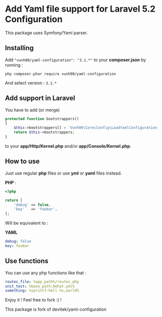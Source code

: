 # Add Yaml file support for Laravel 5.2 Configuration

This package uses Symfony/Yaml parser.

## Installing

Add ```"vunh00/yaml-configuration": "3.1.*"``` to your **composer.json** by running :

```
php composer.phar require vunh00/yaml-configuration
```

And select version : ```3.1.*```

## Add support in Laravel

You have to add (or merge)

```php
protected function bootstrappers()
{
    $this->bootstrappers[] = 'Vunh00\Core\Config\LoadYamlConfiguration';
    return $this->bootstrappers;
}
```

to your **app/Http/Kernel.php** and/or **app/Console/Kernel.php**.

## How to use

Just use regular **php** files or use **yml** or **yaml** files instead.

**PHP** :

```php
<?php

return [
    'debug' => false,
    'key'   => 'foobar',
];
```

Will be equivalent to :

**YAML**

```yaml
debug: false
key: foobar
```

## Use functions

You can use any php functions like that :

```yaml
routes_file: %app_path%/routes.php
unit_test: %base_path:behat.yml%
something: %sprintf:hell %s,world%
```

Enjoy it ! Feel free to fork :) !

This package is fork of devitek/yaml-configuration
